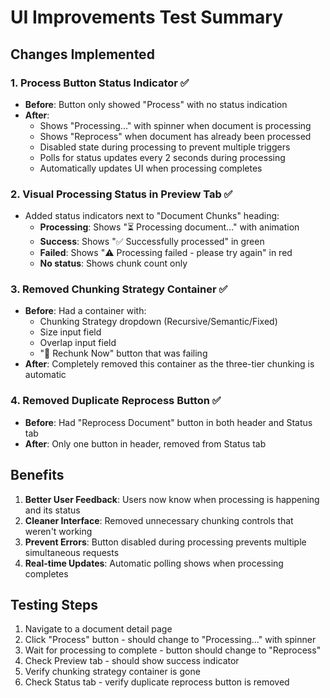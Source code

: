 # UI Improvements Test Summary

## Changes Implemented

### 1. Process Button Status Indicator ✅
- **Before**: Button only showed "Process" with no status indication
- **After**: 
  - Shows "Processing..." with spinner when document is processing
  - Shows "Reprocess" when document has already been processed  
  - Disabled state during processing to prevent multiple triggers
  - Polls for status updates every 2 seconds during processing
  - Automatically updates UI when processing completes

### 2. Visual Processing Status in Preview Tab ✅
- Added status indicators next to "Document Chunks" heading:
  - **Processing**: Shows "⏳ Processing document..." with animation
  - **Success**: Shows "✅ Successfully processed" in green
  - **Failed**: Shows "⚠️ Processing failed - please try again" in red
  - **No status**: Shows chunk count only

### 3. Removed Chunking Strategy Container ✅
- **Before**: Had a container with:
  - Chunking Strategy dropdown (Recursive/Semantic/Fixed)
  - Size input field
  - Overlap input field
  - "🔄 Rechunk Now" button that was failing
- **After**: Completely removed this container as the three-tier chunking is automatic

### 4. Removed Duplicate Reprocess Button ✅
- **Before**: Had "Reprocess Document" button in both header and Status tab
- **After**: Only one button in header, removed from Status tab

## Benefits

1. **Better User Feedback**: Users now know when processing is happening and its status
2. **Cleaner Interface**: Removed unnecessary chunking controls that weren't working
3. **Prevent Errors**: Button disabled during processing prevents multiple simultaneous requests
4. **Real-time Updates**: Automatic polling shows when processing completes

## Testing Steps

1. Navigate to a document detail page
2. Click "Process" button - should change to "Processing..." with spinner
3. Wait for processing to complete - button should change to "Reprocess"
4. Check Preview tab - should show success indicator
5. Verify chunking strategy container is gone
6. Check Status tab - verify duplicate reprocess button is removed